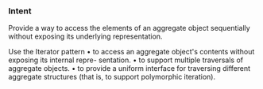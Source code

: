 ### Intent
Provide a way to access the elements of an aggregate object sequentially without
exposing its underlying representation.

Use the Iterator pattern
• to access an aggregate object's contents without exposing its internal repre-
sentation.
• to support multiple traversals of aggregate objects.
• to provide a uniform interface for traversing different aggregate structures
(that is, to support polymorphic iteration).